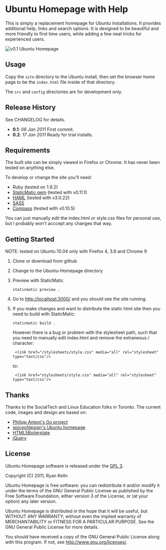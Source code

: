 Ubuntu Homepage with Help
======================

This is simply a replacement homepage for Ubuntu installations. It provides additional
help, links and search options. It is designed to be beautiful and more friendly to first
time users, while adding a few neat tricks for experienced users.

![v0.1 Ubuntu Homepage](https://github.com/RKelln/Ubuntu-Homepage/raw/master/doc/Ubuntu_homepage_v0.1.png "v0.1 Ubuntu Homepage")


Usage
-----
Copy the `site` directory to the Ubuntu install, then set the browser home page to be the `index.html` file inside of that directory.

The `src` and `config` directories are for development only.


Release History
--------------
See CHANGELOG for details.

* __0.1__: *06 Jan 2011* First commit.
* __0.2__: *17 Jan 2011* Ready for trial installs.

Requirements
-----------
The built site can be simply viewed in Firefox or Chrome. It has never been tested on anything else.

To develop or change the site you'll need:

* Ruby (tested on 1.9.2)
* [StaticMatic gem](http://staticmatic.rubyforge.org/) (tested with v0.11.1)
* [HAML](http://haml-lang.com/) (tested with v3.0.22)
* [SASS](http://sass-lang.com/) 
* [Compass](http://compass-style.org/) (tested with v0.10.5)

You can just manually edit the index.html or style.css files for personal use, but I probably won't acccept any changes that way.


Getting Started
--------------
NOTE: tested on Ubuntu 10.04 only with Firefox 4, 3.6 and Chrome 9

1.  Clone or download from github

2.  Change to the Ubuntu-Homepage directory

3.  Preview with StaticMatic

        staticmatic preview .

4.  Go to <http://localhost:3000/> and you should see the site running.

5.  If you make changes and want to distribute the static html site then you need to build with StaticMatic:

        staticmatic build .

    However there is a bug or problem with the stylesheet path, such that you need to manually
    edit index.html and remove the extraneous / character:

         <link href="/stylesheets/style.css" media="all" rel="stylesheet" type="text/css"/>

    to:

         <link href="stylesheets/style.css" media="all" rel="stylesheet" type="text/css"/>


Thanks
------
Thanks to the SocialTech and Linux Education folks in Toronto. The current code,
images and design are based on:

* [Philipp Antoni's Go project](http://go.infinise.com/)
* [spiceofdesign's Ubuntu homepage](http://spiceofdesign.deviantart.com/art/Ubuntu-Homepage-189798952)
* [HTML5Boilerplate](http://html5boilerplate.com)
* [jQuery](http://jquery.com)


License
-------
Ubuntu Homepage software is released under the [GPL 3](http://www.gnu.org/licenses/gpl.html).

Copyright (C) 2011,  Ryan Kelln

Ubuntu Homepage is free software: you can redistribute it and/or modify
it under the terms of the GNU General Public License as published by
the Free Software Foundation, either version 3 of the License, or
(at your option) any later version.

Ubuntu Homepage is distributed in the hope that it will be useful,
but WITHOUT ANY WARRANTY; without even the implied warranty of
MERCHANTABILITY or FITNESS FOR A PARTICULAR PURPOSE.  See the
GNU General Public License for more details.

You should have received a copy of the GNU General Public License
along with this program.  If not, see <http://www.gnu.org/licenses/>.


